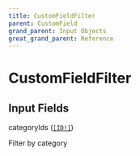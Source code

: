 ```yaml
---
title: CustomFieldFilter
parent: CustomField
grand_parent: Input Objects
great_grand_parent: Reference
---
```


<h1>CustomFieldFilter</h1>

<h2>Input Fields</h2>

<div class="field-entry ">
  <span id="category_ids" class="field-name anchored">categoryIds (<code><a href="/docs/reference/scalar/id">[ID!]</a></code>)</span>

  <div class="description-wrapper">
   <p>Filter by category</p>

  </div>
</div>

